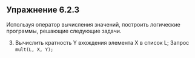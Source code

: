 ## Упражнение 6.2.3

Используя оператор вычисления значений, построить логические программы, решающие следующие задачи.

3. Вычислить кратность Y вхождения элемента X в список L;
Запрос `mult(L, X, Y);`
